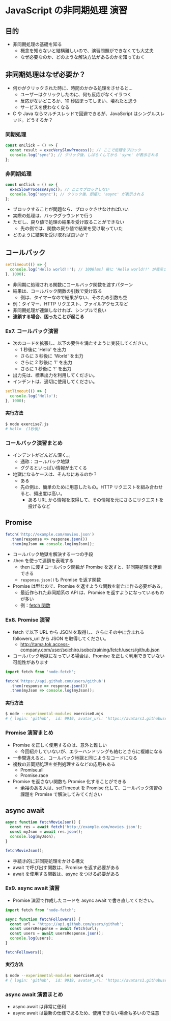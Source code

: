 # JavaScript の非同期処理 演習

## 目的

- 非同期処理の基礎を知る
  - 概念を知らないと結構難しいので、演習問題ができなくても大丈夫
  - なぜ必要なのか、どのような解決方法があるのかを知っておく

## 非同期処理はなぜ必要か？

- 何かがクリックされた時に、時間のかかる処理をさせると...
  - ユーザーはクリックしたのに、何も反応がなくイラつく
  - 反応がないどころか、10 秒固まってしまい、壊れたと思う
  - サービスを使わなくなる
- C や Java ならマルチスレッドで回避できるが、JavaScript はシングルスレッド。どうするか？

### 同期処理

```js
const onClick = () => {
  const result = execVerySlowProcess(); // ここで処理をブロック
  console.log('sync'); // クリック後、しばらくしてから 'sync' が表示される
};
```

### 非同期処理

```js
const onClick = () => {
  execSlowProcessAsync(); // ここでブロックしない
  console.log('async'); // クリック後、即座に 'async' が表示される
};
```

- ブロックすることが問題なら、ブロックさせなければいい
- 実際の処理は、バックグラウンドで行う
- ただし、戻り値で処理の結果を受け取ることができない
  - 先の例では、関数の戻り値で結果を受け取っていた
- どのように結果を受け取れば良いか？

## コールバック

```js
setTimeout(() => {
  console.log('Hello world!!'); // 1000[ms] 後に 'Hello world!!' が表示される
}, 1000);
```

- 非同期に処理される関数にコールバック関数を渡すパターン
- 結果は、コールバック関数の引数で受け取る
  - 例は、タイマーなので結果がない、そのため引数も空
- 例：タイマー、HTTP リクエスト、ファイルアクセスなど
- 非同期処理が連鎖しなければ、シンプルで良い
- **連鎖する場合、困ったことが起こる**

### Ex7. コールバック演習

- 次のコードを拡張し、以下の要件を満たすように実装してください。
  - 1 秒後に 'Hello' を出力
  - さらに 3 秒後に 'World' を出力
  - さらに 2 秒後に '!' を出力
  - さらに 1 秒後に '!' を出力
- 出力先は、標準出力を利用してください。
- インデントは、適切に使用してください。

```js
setTimeout(() => {
  console.log('Hello');
}, 1000);
```

#### 実行方法

```sh
$ node exercise7.js
# Hello  (1秒後)
```

### コールバック演習まとめ

- インデントがどんどん深く。。
  - 通称：コールバック地獄
  - ググるといっぱい情報が出てくる
- 地獄になるケースは、そんなにあるのか？
  - ある
  - 先の例は、簡単のために用意したもの。HTTP リクエストを組み合わせると、頻出度は高い。
    - ある URL から情報を取得して、その情報を元にさらにリクエストを投げるなど

## Promise

```js
fetch('http://example.com/movies.json')
  .then(response => response.json())
  .then(myJson => console.log(myJson));
```

- コールバック地獄を解決する一つの手段
- .then を使って連鎖を表現する
  - then に渡すコールバック関数が Promise を返すと、非同期処理を連鎖できる
  - `response.json()`も Promise を返す関数
- Promise は型なので、Promise を返すような関数を新たに作る必要がある。
  - 最近作られた非同期系の API は、Promise を返すようになっているものが多い
  - 例：[fetch 関数](https://developer.mozilla.org/ja/docs/Web/API/Fetch_API/Using_Fetch)

### Ex8. Promise 演習

- fetch で以下 URL から JSON を取得し、さらにその中に含まれる followers_url から JSON を取得してください。
  - http://tama.tok.access-company.com/user/soichiro.isobe/training/fetch/users/github.json
- コールバック地獄になっている場合は、Promise を正しく利用できていない可能性があります

```js
import fetch from 'node-fetch';

fetch('https://api.github.com/users/github')
  .then(response => response.json())
  .then(myJson => console.log(myJson));
```

#### 実行方法

```sh
$ node --experimental-modules exercise8.mjs
# { login: 'github',  id: 9919, avatar_url: 'https://avatars1.githubusercontent.com/u/9919?v=4', gravatar_id: '', …}
```

### Promise 演習まとめ

- Promise を正しく使用するのは、意外と難しい
  - 今回紹介していないが、エラーハンドリングも絡むとさらに複雑になる
- 一歩間違えると、コールバック地獄と同じようなコードになる
- 複数の非同期処理を並列処理するなどの応用もある
  - Promise.all
  - Promise.race
- Promise を返さない関数も Promise 化することができる
  - 余裕のある人は、setTimeout を Promise 化して、コールバック演習の課題を Promise で解決してみてください

## async await

```js
async function fetchMovieJson() {
  const res = await fetch('http://example.com/movies.json');
  const myJson = await res.json();
  console.log(myJson);
}

fetchMovieJson();
```

- 手続き的に非同期処理をかける構文
- await で呼び出す関数は、Promise を返す必要がある
- await を使用する関数は、async をつける必要がある

### Ex9. async await 演習

- Promise 演習で作成したコードを async await で書き直してください。

```js
import fetch from 'node-fetch';

async function fetchFollowers() {
  const url = 'https://api.github.com/users/github';
  const usersResponse = await fetch(url);
  const users = await usersResponse.json();
  console.log(users);
}

fetchFollowers();
```

#### 実行方法

```sh
$ node --experimental-modules exercise9.mjs
# { login: 'github',  id: 9919, avatar_url: 'https://avatars1.githubusercontent.com/u/9919?v=4', gravatar_id: '', …}
```

### async await 演習まとめ

- async await は非常に便利
- async await は最新の仕様であるため、使用できない場合も多いので注意
